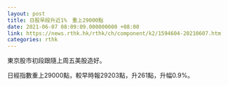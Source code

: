 ```yaml
---
layout: post
title: 日股早段升近1%　重上29000點
date: 2021-06-07 08:09:09.000000000 +08:00
link: https://news.rthk.hk/rthk/ch/component/k2/1594604-20210607.htm
categories: rthk
---
```


東京股市初段跟隨上周五美股造好。

日經指數重上29000點，較早時報29203點，升261點，升幅0.9%。
